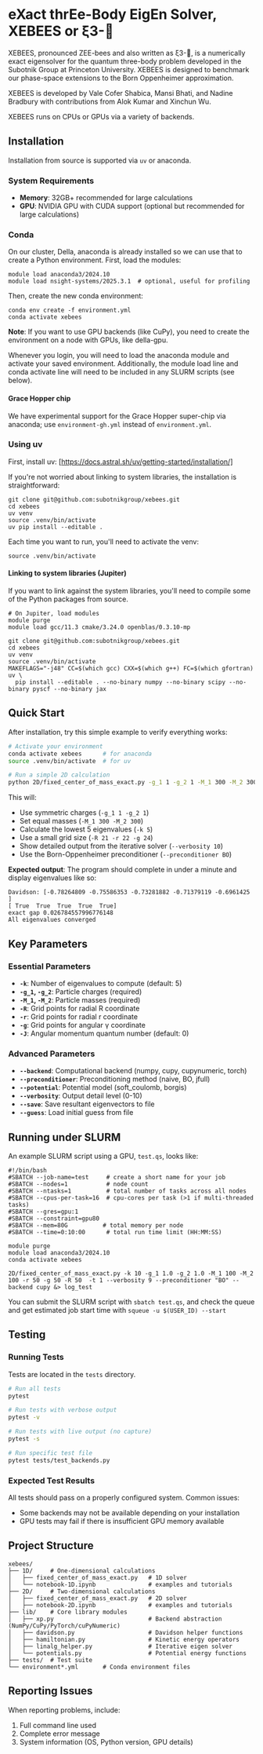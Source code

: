 # eXact thrEe-Body EigEn Solver, XEBEES or ξ3-🐝
XEBEES, pronounced ZEE-bees and also written as ξ3-🐝, is a
numerically exact eigensolver for the quantum three-body problem
developed in the Subotnik Group at Princeton University. XEBEES is
designed to benchmark our phase-space extensions to the Born
Oppenheimer approximation.

XEBEES is developed by Vale Cofer Shabica, Mansi Bhati, and Nadine
Bradbury with contributions from Alok Kumar and Xinchun Wu.

XEBEES runs on CPUs or GPUs via a variety of backends.


## Installation
Installation from source is supported via `uv` or anaconda.

### System Requirements
- **Memory**: 32GB+ recommended for large calculations
- **GPU**: NVIDIA GPU with CUDA support (optional but recommended for large calculations)

### Conda
On our cluster, Della, anaconda is already installed so we can use that to create a Python environment. First, load the modules:
```
module load anaconda3/2024.10
module load nsight-systems/2025.3.1  # optional, useful for profiling
```
Then, create the new conda environment:
```
conda env create -f environment.yml
conda activate xebees
```
**Note**: If you want to use GPU backends (like CuPy), you need to create the environment on a node with GPUs, like della-gpu.

Whenever you login, you will need to load the anaconda module and activate your saved environment. Additionally, the module load line and conda activate line will need to be included in any SLURM scripts (see below).

#### Grace Hopper chip
We have experimental support for the Grace Hopper super-chip via anaconda; use `environment-gh.yml` instead of `environment.yml`.

### Using uv
First, install uv:
[https://docs.astral.sh/uv/getting-started/installation/]

If you're not worried about linking to system libraries, the installation is straightforward:
```
git clone git@github.com:subotnikgroup/xebees.git
cd xebees
uv venv
source .venv/bin/activate
uv pip install --editable .
```

Each time you want to run, you'll need to activate the venv:
```
source .venv/bin/activate
```

#### Linking to system libraries (Jupiter)
If you want to link against the system libraries, you'll need to compile some of the Python packages from source.
```
# On Jupiter, load modules
module purge
module load gcc/11.3 cmake/3.24.0 openblas/0.3.10-mp

git clone git@github.com:subotnikgroup/xebees.git
cd xebees
uv venv
source .venv/bin/activate
MAKEFLAGS="-j48" CC=$(which gcc) CXX=$(which g++) FC=$(which gfortran) uv \
  pip install --editable . --no-binary numpy --no-binary scipy --no-binary pyscf --no-binary jax
```

## Quick Start

After installation, try this simple example to verify everything works:

```bash
# Activate your environment
conda activate xebees      # for anaconda
source .venv/bin/activate  # for uv

# Run a simple 2D calculation
python 2D/fixed_center_of_mass_exact.py -g_1 1 -g_2 1 -M_1 300 -M_2 300 -k 5 -R 21 -r 22 -g 24 --verbosity 10 --preconditioner BO
```

This will:
- Use symmetric charges (`-g_1 1 -g_2 1`)
- Set equal masses (`-M_1 300 -M_2 300`)
- Calculate the lowest 5 eigenvalues (`-k 5`)
- Use a small grid size (`-R 21 -r 22 -g 24`)
- Show detailed output from the iterative solver (`--verbosity 10`)
- Use the Born-Oppenheimer preconditioner (`--preconditioner BO`)

**Expected output**: The program should complete in under a minute and display eigenvalues like so:
```
Davidson: [-0.78264809 -0.75586353 -0.73281882 -0.71379119 -0.6961425 ]
[ True  True  True  True  True]
exact gap 0.026784557996776148
All eigenvalues converged
```

## Key Parameters

### Essential Parameters
- **`-k`**: Number of eigenvalues to compute (default: 5)
- **`-g_1`, `-g_2`**: Particle charges (required)
- **`-M_1`, `-M_2`**: Particle masses (required)
- **`-R`**: Grid points for radial R coordinate
- **`-r`**: Grid points for radial r coordinate
- **`-g`**: Grid points for angular γ coordinate
- **`-J`**: Angular momentum quantum number (default: 0)

### Advanced Parameters
- **`--backend`**: Computational backend (numpy, cupy, cupynumeric, torch)
- **`--preconditioner`**: Preconditioning method (naive, BO, jfull)
- **`--potential`**: Potential model (soft_coulomb, borgis)
- **`--verbosity`**: Output detail level (0-10)
- **`--save`**: Save resultant eigenvectors to file
- **`--guess`**: Load initial guess from file


## Running under SLURM
An example SLURM script using a GPU, `test.qs`, looks like:
```
#!/bin/bash
#SBATCH --job-name=test     # create a short name for your job
#SBATCH --nodes=1           # node count
#SBATCH --ntasks=1          # total number of tasks across all nodes
#SBATCH --cpus-per-task=16  # cpu-cores per task (>1 if multi-threaded tasks)
#SBATCH --gres=gpu:1
#SBATCH --constraint=gpu80
#SBATCH --mem=80G          # total memory per node
#SBATCH --time=0:10:00      # total run time limit (HH:MM:SS)

module purge
module load anaconda3/2024.10
conda activate xebees

2D/fixed_center_of_mass_exact.py -k 10 -g_1 1.0 -g_2 1.0 -M_1 100 -M_2 100 -r 50 -g 50 -R 50  -t 1 --verbosity 9 --preconditioner "BO" --backend cupy &> log_test
```
You can submit the SLURM script with `sbatch test.qs`, and check the queue and get estimated job start time with `squeue -u $(USER_ID) --start`

## Testing

### Running Tests
Tests are located in the `tests` directory.

```bash
# Run all tests
pytest

# Run tests with verbose output
pytest -v

# Run tests with live output (no capture)
pytest -s

# Run specific test file
pytest tests/test_backends.py
```

### Expected Test Results
All tests should pass on a properly configured system. Common issues:
- Some backends may not be available depending on your installation
- GPU tests may fail if there is insufficient GPU memory available


## Project Structure

```
xebees/
├── 1D/     # One-dimensional calculations
│   ├── fixed_center_of_mass_exact.py   # 1D solver
│   └── notebook-1D.ipynb               # examples and tutorials
├── 2D/     # Two-dimensional calculations
│   ├── fixed_center_of_mass_exact.py   # 2D solver
│   ├── notebook-2D.ipynb               # examples and tutorials
├── lib/    # Core library modules
│   ├── xp.py                           # Backend abstraction (NumPy/CuPy/PyTorch/cuPyNumeric)
│   ├── davidson.py                     # Davidson helper functions
│   ├── hamiltonian.py                  # Kinetic energy operators
│   ├── linalg_helper.py                # Iterative eigen solver
│   └── potentials.py                   # Potential energy functions
├── tests/  # Test suite
└── environment*.yml       # Conda environment files
```

## Reporting Issues
When reporting problems, include:
1. Full command line used
2. Complete error message
3. System information (OS, Python version, GPU details)
